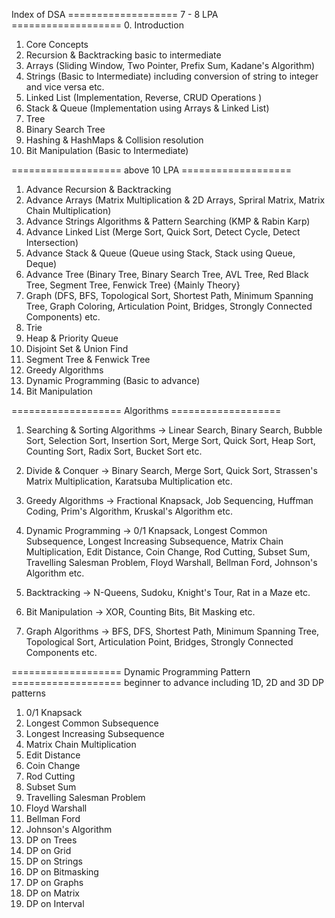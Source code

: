 
Index of DSA
=================== 7 - 8 LPA =================== 
0. Introduction
1. Core Concepts
2. Recursion & Backtracking basic to intermediate
3. Arrays (Sliding Window, Two Pointer, Prefix Sum, Kadane's Algorithm)
4. Strings (Basic to Intermediate) including conversion of string to integer and vice versa etc.
5. Linked List (Implementation, Reverse, CRUD Operations )
6. Stack & Queue (Implementation using Arrays & Linked List)
7. Tree
8. Binary Search Tree
9. Hashing & HashMaps & Collision resolution
10. Bit Manipulation (Basic to Intermediate)

=================== above 10 LPA ===================
1. Advance Recursion & Backtracking
2. Advance Arrays (Matrix Multiplication & 2D Arrays, Spriral Matrix, Matrix Chain Multiplication)
3. Advance Strings Algorithms & Pattern Searching (KMP & Rabin Karp)
4. Advance Linked List (Merge Sort, Quick Sort, Detect Cycle, Detect Intersection)
5. Advance Stack & Queue (Queue using Stack, Stack using Queue, Deque)
6. Advance Tree (Binary Tree, Binary Search Tree, AVL Tree, Red Black Tree, Segment Tree, Fenwick Tree) {Mainly Theory}
7. Graph (DFS, BFS, Topological Sort, Shortest Path, Minimum Spanning Tree, Graph Coloring, Articulation Point, Bridges, Strongly Connected Components) etc. 
8. Trie
9. Heap & Priority Queue
10. Disjoint Set & Union Find
11. Segment Tree & Fenwick Tree
12. Greedy Algorithms
13. Dynamic Programming (Basic to advance)
14. Bit Manipulation


=================== Algorithms ===================
<This includes Semester course too>

1. Searching & Sorting Algorithms -> Linear Search, Binary Search, Bubble Sort, Selection Sort, Insertion Sort, Merge Sort, Quick Sort, Heap Sort, Counting Sort, Radix Sort, Bucket Sort etc.

2. Divide & Conquer -> Binary Search, Merge Sort, Quick Sort, Strassen's Matrix Multiplication, Karatsuba Multiplication etc.

3. Greedy Algorithms -> Fractional Knapsack, Job Sequencing, Huffman Coding, Prim's Algorithm, Kruskal's Algorithm etc.

4. Dynamic Programming  -> 0/1 Knapsack, Longest Common Subsequence, Longest Increasing Subsequence, Matrix Chain Multiplication, Edit Distance, Coin Change, Rod Cutting, Subset Sum, Travelling Salesman Problem, Floyd Warshall, Bellman Ford, Johnson's Algorithm etc.

5. Backtracking -> N-Queens, Sudoku, Knight's Tour, Rat in a Maze etc.

6. Bit Manipulation -> XOR, Counting Bits, Bit Masking etc.

7. Graph Algorithms -> BFS, DFS, Shortest Path, Minimum Spanning Tree, Topological Sort, Articulation Point, Bridges, Strongly Connected Components etc.


=================== Dynamic Programming Pattern ===================
beginner to advance including 1D, 2D and 3D DP patterns
1. 0/1 Knapsack
2. Longest Common Subsequence
3. Longest Increasing Subsequence
4. Matrix Chain Multiplication
5. Edit Distance
6. Coin Change
7. Rod Cutting
8. Subset Sum
9. Travelling Salesman Problem
10. Floyd Warshall
11. Bellman Ford
12. Johnson's Algorithm
13. DP on Trees
14. DP on Grid
15. DP on Strings
16. DP on Bitmasking
17. DP on Graphs
18. DP on Matrix
19. DP on Interval

